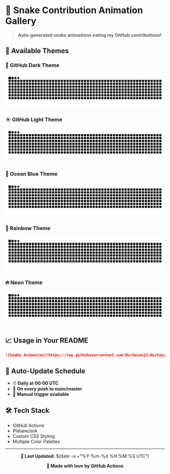 # 🐍 Snake Contribution Animation Gallery

> **Auto-generated snake animations eating my GitHub contributions!**

## 🎨 Available Themes

### 🌙 GitHub Dark Theme
![Snake Dark](snake-dark.svg)

### ☀️ GitHub Light Theme  
![Snake Light](snake-light.svg)

### 🌊 Ocean Blue Theme
![Snake Ocean](snake-ocean.svg)

### 🌈 Rainbow Theme
![Snake Rainbow](snake-rainbow.svg)

### 🔥 Neon Theme
![Snake Neon](snake-neon.svg)

## 📈 Usage in Your README

```markdown
![Snake Animation](https://raw.githubusercontent.com/Nurhasan12/Nurhasan12/output/snake-dark.svg)
```

## 🔄 Auto-Update Schedule
- ⏰ **Daily at 00:00 UTC**
- 🔄 **On every push to main/master**
- 🎯 **Manual trigger available**

## 🛠️ Tech Stack
- GitHub Actions
- Platane/snk
- Custom CSS Styling
- Multiple Color Palettes

---

<div align="center">

**🚀 Last Updated:** $(date -u +"%Y-%m-%d %H:%M:%S UTC")

**💖 Made with love by GitHub Actions**

</div>
